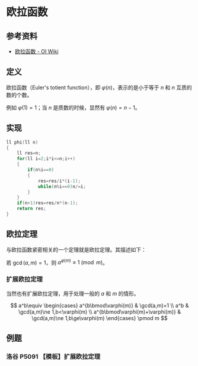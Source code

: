 # 欧拉函数

## 参考资料

- [欧拉函数 - OI Wiki](https://oi-wiki.org/math/number-theory/euler-totient/)

## 定义

欧拉函数（Euler's totient function），即 $\varphi(n)$，表示的是小于等于 $n$ 和 $n$ 互质的数的个数。

例如 $\varphi(1)=1$；当 $n$ 是质数的时候，显然有 $\varphi(n)=n-1$。

## 实现

```cpp
ll phi(ll n)
{
	ll res=n;
	for(ll i=2;i*i<=n;i++)
	{
	    if(n%i==0)
	    {
			res=res/i*(i-1);
			while(n%i==0)n/=i;
		}
	}
	if(n>1)res=res/n*(n-1);
	return res;
}
```

## 欧拉定理

与欧拉函数紧密相关的一个定理就是欧拉定理。其描述如下：

若 $\gcd(a,m)=1$，则 $a^{\varphi(m)}\equiv 1\pmod{m}$。

### 扩展欧拉定理

当然也有扩展欧拉定理，用于处理一般的 $a$ 和 $m$ 的情形。

$$
a^b\equiv
\begin{cases}
  a^{b\bmod\varphi(m)} & \gcd(a,m)=1  \\
  a^b & \gcd(a,m)\ne 1,b<\varphi(m)  \\
  a^{b\bmod\varphi(m)+\varphi(m)} & \gcd(a,m)\ne 1,b\ge\varphi(m)
\end{cases}
\pmod m
$$

## 例题

### 洛谷 P5091 【模板】扩展欧拉定理

<Problem id="P5091" />
